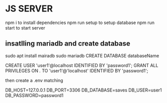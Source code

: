 # JS SERVER
npm i to install dependencies
npm run setup to setup database
npm run start to start server

## insatlling mariadb and create database
sudo apt install mairadb 
sudo mariadb
CREATE DATABASE databaseName

CREATE USER 'user1'@localhost IDENTIFIED BY 'password1';
GRANT ALL PRIVILEGES ON *.* TO 'user1'@'localhost' IDENTIFIED BY 'password1';

then create a .env matching

DB_HOST=127.0.0.1
DB_PORT=3306
DB_DATABASE=saves
DB_USER=user1
DB_PASSWORD=password1